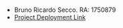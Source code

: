 #

- Bruno Ricardo Secco. RA: 1750879
- [Project Deployment Link](https://web-2-project-1.vercel.app/)
